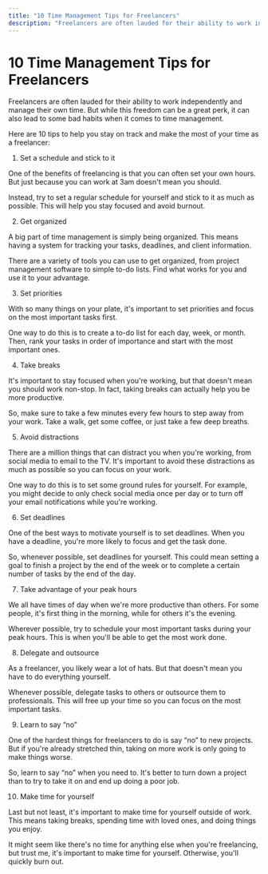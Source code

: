 ```yaml
---
title: "10 Time Management Tips for Freelancers"
description: "Freelancers are often lauded for their ability to work independently and manage their own time. But while this freedom can be a great perk, it can also lead to some bad habits when it comes to time management."
---
```


# 10 Time Management Tips for Freelancers

Freelancers are often lauded for their ability to work independently and manage their own time. But while this freedom can be a great perk, it can also lead to some bad habits when it comes to time management.

Here are 10 tips to help you stay on track and make the most of your time as a freelancer:

1. Set a schedule and stick to it

One of the benefits of freelancing is that you can often set your own hours. But just because you can work at 3am doesn't mean you should.

Instead, try to set a regular schedule for yourself and stick to it as much as possible. This will help you stay focused and avoid burnout.

2. Get organized

A big part of time management is simply being organized. This means having a system for tracking your tasks, deadlines, and client information.

There are a variety of tools you can use to get organized, from project management software to simple to-do lists. Find what works for you and use it to your advantage.

3. Set priorities

With so many things on your plate, it's important to set priorities and focus on the most important tasks first.

One way to do this is to create a to-do list for each day, week, or month. Then, rank your tasks in order of importance and start with the most important ones.

4. Take breaks

It's important to stay focused when you're working, but that doesn't mean you should work non-stop. In fact, taking breaks can actually help you be more productive.

So, make sure to take a few minutes every few hours to step away from your work. Take a walk, get some coffee, or just take a few deep breaths.

5. Avoid distractions

There are a million things that can distract you when you're working, from social media to email to the TV. It's important to avoid these distractions as much as possible so you can focus on your work.

One way to do this is to set some ground rules for yourself. For example, you might decide to only check social media once per day or to turn off your email notifications while you're working.

6. Set deadlines

One of the best ways to motivate yourself is to set deadlines. When you have a deadline, you're more likely to focus and get the task done.

So, whenever possible, set deadlines for yourself. This could mean setting a goal to finish a project by the end of the week or to complete a certain number of tasks by the end of the day.

7. Take advantage of your peak hours

We all have times of day when we're more productive than others. For some people, it's first thing in the morning, while for others it's the evening.

Wherever possible, try to schedule your most important tasks during your peak hours. This is when you'll be able to get the most work done.

8. Delegate and outsource

As a freelancer, you likely wear a lot of hats. But that doesn't mean you have to do everything yourself.

Whenever possible, delegate tasks to others or outsource them to professionals. This will free up your time so you can focus on the most important tasks.

9. Learn to say “no”

One of the hardest things for freelancers to do is say “no” to new projects. But if you're already stretched thin, taking on more work is only going to make things worse.

So, learn to say “no” when you need to. It's better to turn down a project than to try to take it on and end up doing a poor job.

10. Make time for yourself

Last but not least, it's important to make time for yourself outside of work. This means taking breaks, spending time with loved ones, and doing things you enjoy.

It might seem like there's no time for anything else when you're freelancing, but trust me, it's important to make time for yourself. Otherwise, you'll quickly burn out.
